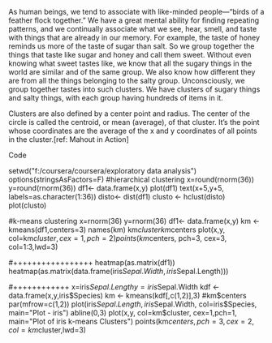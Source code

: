 
As human beings, we tend to associate with like-minded people—“birds of a feather
flock together.” We have a great mental ability for finding repeating patterns, and
we continually associate what we see, hear, smell, and taste with things that are
already in our memory. For example, the taste of honey reminds us more of the
taste of sugar than salt. So we group together the things that taste like sugar and
honey and call them sweet. Without even knowing what sweet tastes like, we know
that all the sugary things in the world are similar and of the same group. We also
know how different they are from all the things belonging to the salty group.
Unconsciously, we group together tastes into such clusters. We have clusters of sugary
things and salty things, with each group having hundreds of items in it.

Clusters are also defined by a center point and radius. The center of the circle
is called the centroid, or mean (average), of that cluster. It’s the point whose coordinates
are the average of the x and y coordinates of all points in the cluster.[ref: Mahout in Action]

Code

setwd("f:/coursera/coursera/exploratory data analysis")
options(stringsAsFactors=F)
#hierarchical clustering
x=round(rnorm(36))
y=round(rnorm(36))
df1<- data.frame(x,y)
plot(df1)
text(x+5,y+5, labels=as.character(1:36))
disto<- dist(df1)
clusto <- hclust(disto)
plot(clusto)

#k-means clustering
x=rnorm(36)
y=rnorm(36)
df1<- data.frame(x,y)
km <- kmeans(df1,centers=3)
names(km)
km$cluster
km$centers
plot(x,y, col=km$cluster, cex=1,pch=2)
points(km$centers, pch=3, cex=3, col=1:3,lwd=3)

#+++++++++++++++++
heatmap(as.matrix(df1))
heatmap(as.matrix(data.frame(iris$Sepal.Width, iris$Sepal.Length)))

#++++++++++++
x=iris$Sepal.Length
y=iris$Sepal.Width
kdf <- data.frame(x,y,iris$Species)
km <- kmeans(kdf[,c(1,2)],3)
#km$centers
par(mfrow=c(1,2))
plot(iris$Sepal.Length, iris$Sepal.Width, col=iris$Species,
     main="Plot - iris")
abline(0,3)
plot(x,y, col=km$cluster, cex=1,pch=1, main="Plot of iris k-means Clusters")
points(km$centers, pch=3, cex=2, col=km$cluster,lwd=3)
